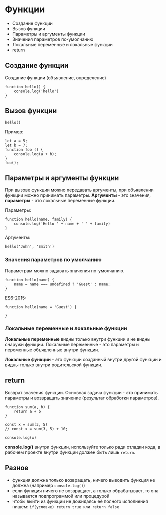 # Функции
- Создание функции
- Вызов функции
- Параметры и аргументы функции
- Значения параметров по-умолчанию
- Локальные переменные и локальные функции
- return


## Создание функции
Создание функции (объявление, определение)

    function hello() {
        console.log('hello')
    }

## Вызов функции
    hello()

Пример:

    let a = 5;
    let b = 7;
    function foo () {
        console.log(a + b);
    }
    foo();

## Параметры и аргументы функции
При вызове функции можно передавать аргументы, при объявлении функции можно принимать параметры. **Аргументы** - это значения, **параметры** - это локальные переменные функции.

Параметры:

    function hello(name, family) {
        console.log('Hello ' + name + ' ' + family)
    }
    
Аргументы:

    hello('John', 'Smith')

### Значения параметров по умолчанию
Параметрам можно задавать значения по-умолчанию.

    function hello(name) {
        name = name === undefined ? 'Guest' : name;
    }

ES6-2015:

    function hello(name = 'Guest') {
    
    }

### Локальные переменные и локальные функции
**Локальные переменные** видны только внутри функции и не видны снаружи функции. Локальные переменные - это параметры и переменные объявленные внутри функции.

**Локальные функции** - это функции созданный внутри другой функции и видны только внутри родительской функции.

## return
Возврат значения функции. Основная задача функции - это принимать параметры и возвращать значение (результат обработки параметров).

    function sum(a, b) {
        return a + b
    }

    const x = sum(3, 5)
    // const x = sum(3, 5) + 10;

    console.log(x)

**console.log()** внутри функции, используйте только ради отладки кода, в рабочем проекте внутри функции должен быть лишь `return`.

## Разное
- функция должна только возвращать, ничего выводить функция не должна (например `console.log()`)
- если функция ничего не возвращает, а только обрабатывает, то она называется подпрограммой или процедурой
- чтобы выйти из функции не дожидаясь её полного исполнения пишем: `if(условие) return true или return false`
